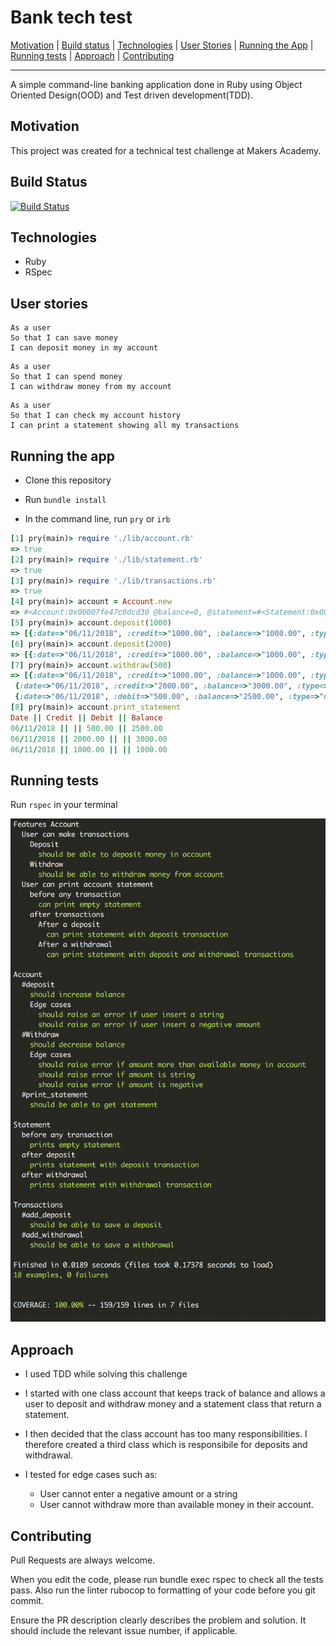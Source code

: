 # Bank tech test

[Motivation](#motivation) | [Build status](#build-status) | [Technologies](#technologies) | [User Stories](#user-stories) | [Running the App](#running-the-app) | [Running tests](#running-tests) | [Approach](#approach) | [Contributing](#contributing)

----
A simple command-line banking application done in Ruby using Object Oriented Design(OOD) and Test driven development(TDD).

##  <a name="motivation">**Motivation**</a>

This project was created for a technical test challenge at Makers Academy.

##  <a name="build-status">**Build Status**</a>

[![Build Status](https://travis-ci.org/m-rcd/bank-tech-test.svg?branch=master)](https://travis-ci.org/m-rcd/bank-tech-test)

##  <a name="technologies">**Technologies**</a>

- Ruby
- RSpec

##  <a name="user-stories">**User stories**</a>

```
As a user
So that I can save money
I can deposit money in my account
```

```
As a user
So that I can spend money
I can withdraw money from my account
```

```
As a user
So that I can check my account history
I can print a statement showing all my transactions
```


##  <a name="running-the-app">**Running the app**</a>

- Clone this repository

- Run `bundle install`

- In the command line, run `pry` or `irb`


```rb
[1] pry(main)> require './lib/account.rb'
=> true
[2] pry(main)> require './lib/statement.rb'
=> true
[3] pry(main)> require './lib/transactions.rb'
=> true
[4] pry(main)> account = Account.new
=> #<Account:0x00007fe47c0dcd30 @balance=0, @statement=#<Statement:0x00007fe47c0dcd08>, @transactions=#<Transactions:0x00007fe47c0dcce0 @history=[]>>
[5] pry(main)> account.deposit(1000)
=> [{:date=>"06/11/2018", :credit=>"1000.00", :balance=>"1000.00", :type=>"credit"}]
[6] pry(main)> account.deposit(2000)
=> [{:date=>"06/11/2018", :credit=>"1000.00", :balance=>"1000.00", :type=>"credit"}, {:date=>"06/11/2018", :credit=>"2000.00", :balance=>"3000.00", :type=>"credit"}]
[7] pry(main)> account.withdraw(500)
=> [{:date=>"06/11/2018", :credit=>"1000.00", :balance=>"1000.00", :type=>"credit"},
 {:date=>"06/11/2018", :credit=>"2000.00", :balance=>"3000.00", :type=>"credit"},
 {:date=>"06/11/2018", :debit=>"500.00", :balance=>"2500.00", :type=>"debit"}]
[8] pry(main)> account.print_statement
Date || Credit || Debit || Balance
06/11/2018 || || 500.00 || 2500.00
06/11/2018 || 2000.00 || || 3000.00
06/11/2018 || 1000.00 || || 1000.00
```

##  <a name="running-tests">**Running tests**</a>

Run `rspec` in your terminal

![tests](rspec.png)

##  <a name="approach">**Approach**</a>

- I used TDD while solving this challenge

- I started with one class account that keeps track of balance and allows a user to deposit and withdraw money and a statement class that return a statement.

- I then decided that the class account has too many responsibilities. I therefore created a third class which is responsibile for deposits and withdrawal.

- I tested for edge cases such as:
  - User cannot enter a negative amount or a string
  - User cannot withdraw more than available money in their account.


##  <a name="contributing">**Contributing**</a>

Pull Requests are always welcome.

When you edit the code, please run bundle exec rspec to check all the tests pass.
Also run the linter rubocop to formatting of your code before you git commit.

Ensure the PR description clearly describes the problem and solution. It should include the relevant issue number, if applicable.
